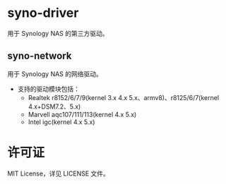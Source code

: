 # syno-driver
  用于 Synology NAS 的第三方驱动。

## syno-network
  用于 Synology NAS 的网络驱动。

  * 支持的驱动模块包括：
    * Realtek r8152/6/7/9(kernel 3.x 4.x 5.x、armv8)、r8125/6/7(kernel 4.x+DSM7.2、5.x)
    * Marvell aqc107/111/113(kernel 4.x 5.x)
    * Intel igc(kernel 4.x 5.x)

# 许可证
MIT License，详见 LICENSE 文件。
